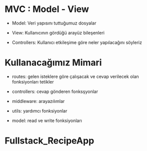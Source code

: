 # MVC : Model - View

- Model: Veri yapısını tuttuğumuz dosyalar

- View: Kullanıcının gördüğü arayüz bileşenleri

- Controllers: Kullanıcı etkileşime göre neler yapılacağını söyleriz

# Kullanacağımız Mimari

- routes: gelen isteklere göre çalışacak ve cevap verilecek olan fonksiyonları tetikler

- controllers: cevap gönderen fonksşyonlar

- middleware: arayazılımlar

- utils: yardımcı fonksiyonlar

- model: read ve write fonksiyonları

# Fullstack_RecipeApp
